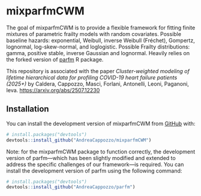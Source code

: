 
<!-- README.md is generated from README.Rmd. Please edit that file -->

# mixparfmCWM

<!-- badges: start -->

<!-- badges: end -->

The goal of mixparfmCWM is to provide a flexible framework for fitting
finite mixtures of parametric frailty models with random covariates.
Possible baseline hazards: exponential, Weibull, inverse Weibull
(Fréchet), Gompertz, lognormal, log-skew-normal, and loglogistic.
Possible Frailty distributions: gamma, positive stable, inverse Gaussian
and lognormal. Heavily relies on the forked version of
[parfm](https://github.com/AndreaCappozzo/parfm) R package.

This repository is associated with the paper *Cluster-weighted modeling
of lifetime hierarchical data for profiling COVID-19 heart failure
patients (2025+)* by Caldera, Cappozzo, Masci, Forlani, Antonelli,
Leoni, Paganoni, Ieva. <https://arxiv.org/abs/2507.12230>

## Installation

You can install the development version of mixparfmCWM from
[GitHub](https://github.com/) with:

``` r
# install.packages("devtools")
devtools::install_github("AndreaCappozzo/mixparfmCWM")
```

Note: for the mixparfmCWM package to function correctly, the development
version of parfm—which has been slightly modified and extended to
address the specific challenges of our framework—is required. You can
install the development version of parfm using the following command:

``` r
# install.packages("devtools")
devtools::install_github("AndreaCappozzo/parfm")
```
